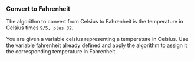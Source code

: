 ### Convert to Fahrenheit

The algorithm to convert from Celsius to Fahrenheit is the temperature in Celsius times `9/5, plus 32`.

You are given a variable celsius representing a temperature in Celsius. Use the variable fahrenheit already
defined and apply the algorithm to assign it the corresponding temperature in Fahrenheit.
